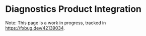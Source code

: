 # Diagnostics Product Integration

Note: This page is a work in progress, tracked in https://fxbug.dev/42139034.
